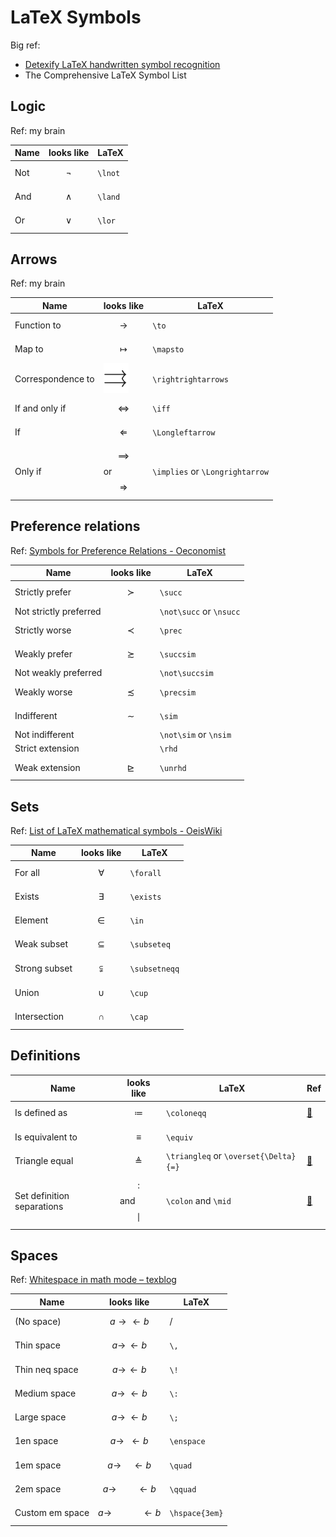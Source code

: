 # LaTeX Symbols

Big ref:

- [Detexify LaTeX handwritten symbol recognition](https://detexify.kirelabs.org/classify.html)
- The Comprehensive LaTeX Symbol List

## Logic

Ref: my brain

| Name | looks like | LaTeX |
|------|------------|------|
| Not | $$\lnot$$ | `\lnot` |
| And | $$\land$$ | `\land` |
| Or | $$\lor$$ | `\lor` |

## Arrows

Ref: my brain

| Name | looks like | LaTeX |
|------|------------|-------|
| Function to | $$\to$$ | `\to` |
| Map to | $$\mapsto$$ | `\mapsto` |
| Correspondence to | ![](/img/latex_rightrightarrow.png) | `\rightrightarrows` |
| If and only if | $$\iff$$ | `\iff` |
| If | $$\Longleftarrow$$ | `\Longleftarrow` |
| Only if | $$\implies$$ or $$\Longrightarrow$$ | `\implies` or `\Longrightarrow` |

## Preference relations

Ref: [Symbols for Preference Relations - Oeconomist](https://www.oeconomist.com/blogs/daniel/wp-content/uploads/2011/04/pref_symbols.pdf)

| Name | looks like | LaTeX |
|------|------------|-------|
| Strictly prefer | $$\succ$$ | `\succ` |
| Not strictly preferred |  | `\not\succ` or `\nsucc` |
| Strictly worse | $$\prec$$ | `\prec` |
| Weakly prefer | $$\succsim$$ | `\succsim` |
| Not weakly preferred |  | `\not\succsim` |
| Weakly worse | $$\precsim$$ | `\precsim` |
| Indifferent | $$\sim$$ | `\sim` |
| Not indifferent |  | `\not\sim` or `\nsim` |
| Strict extension |  | `\rhd` |
| Weak extension | $$\unrhd$$ | `\unrhd` |

## Sets

Ref: [List of LaTeX mathematical symbols - OeisWiki](https://oeis.org/wiki/List_of_LaTeX_mathematical_symbols)

| Name | looks like | LaTeX |
|------|------------|-------|
| For all | $$\forall$$ | `\forall` |
| Exists | $$\exists$$ | `\exists` |
| Element | $$\in$$ | `\in` |
| Weak subset | $$\subseteq$$ | `\subseteq` |
| Strong subset | $$\subsetneqq$$ | `\subsetneqq` |
| Union | $$\cup$$ | `\cup` |
| Intersection | $$\cap$$ | `\cap` |

## Definitions

| Name | looks like | LaTeX | Ref|
|------|------------|-------|----|
| Is defined as | $$\coloneqq$$ | `\coloneqq` | [🔗](https://tex.stackexchange.com/a/4217) |
| Is equivalent to | $$\equiv$$ | `\equiv` | |
| Triangle equal | $$\triangleq$$ | `\triangleq` or `\overset{\Delta}{=}` | [🔗](https://tex.stackexchange.com/questions/163829/) |
| Set definition separations | $$\colon$$ and $$\mid$$ | `\colon` and `\mid` | [🔗](https://tex.stackexchange.com/a/281551/) |

## Spaces

Ref: [Whitespace in math mode – texblog](https://texblog.org/2014/04/09/whitespace-in-math-mode/)

| Name | looks like | LaTeX |
|------|------------|-------|
| (No space) | $$a\rightarrow\leftarrow b$$ | / |
| Thin space | $$a\rightarrow\,\leftarrow b$$ | `\,` |
| Thin neq space | $$a\rightarrow\!\leftarrow b$$ | `\!` |
| Medium space | $$a\rightarrow\:\leftarrow b$$ | `\:` |
| Large space | $$a\rightarrow\;\leftarrow b$$ | `\;` |
| 1en space | $$a\rightarrow\enspace\leftarrow b$$ | `\enspace` |
| 1em space | $$a\rightarrow\quad\leftarrow b$$ | `\quad` |
| 2em space | $$a\rightarrow\qquad\leftarrow b$$ | `\qquad` |
| Custom em space | $$a\rightarrow\hspace{3em}\leftarrow b$$ | `\hspace{3em}` |
